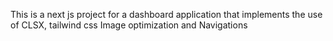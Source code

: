 This is a next js project for a dashboard application that implements the use of CLSX, tailwind css
Image optimization and Navigations
